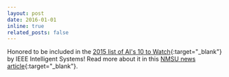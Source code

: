 ```yaml
---
layout: post
date: 2016-01-01
inline: true
related_posts: false
---
```


Honored to be included in the [2015 list of AI's 10 to Watch](/assets/pdf/expert-AzizBCHKMSSXY16.pdf){:target="_blank"} by IEEE Intelligent Systems! 
Read more about it in this [NMSU news article](https://computerscience.nmsu.edu/news-events/2016/02/nmsu-professor-named-among-top-emerging-ai-researchers.html){:target="_blank"}. 